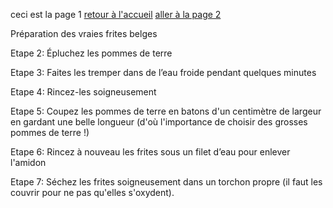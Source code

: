 ceci est la page 1
[retour à l'accueil](index.md)
[aller à la page 2](page2.md)

Préparation des vraies frites belges

Etape 2: Épluchez les pommes de terre

Etape 3: Faites les tremper dans de l’eau froide pendant quelques minutes

Etape 4: Rincez-les soigneusement

Etape 5: Coupez les pommes de terre en batons d'un centimètre de largeur en gardant une belle longueur (d'où l'importance de choisir des grosses pommes de terre !)

Etape 6: Rincez à nouveau les frites sous un filet d’eau pour enlever l'amidon

Etape 7: Séchez les frites soigneusement dans un torchon propre (il faut les couvrir pour ne pas qu'elles s'oxydent).
